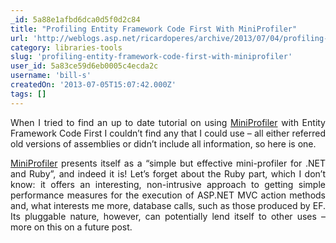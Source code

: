 ```yaml
---
_id: 5a88e1afbd6dca0d5f0d2c84
title: "Profiling Entity Framework Code First With MiniProfiler"
url: 'http://weblogs.asp.net/ricardoperes/archive/2013/07/04/profiling-entity-framework-code-first-with-miniprofiler.aspx'
category: libraries-tools
slug: 'profiling-entity-framework-code-first-with-miniprofiler'
user_id: 5a83ce59d6eb0005c4ecda2c
username: 'bill-s'
createdOn: '2013-07-05T15:07:42.000Z'
tags: []
---
```


<p align="justify">When I tried to find an up to date tutorial on using <a href="http://miniprofiler.com/" target="_blank">MiniProfiler</a> with Entity Framework Code First I couldn’t find any that I could use – all either referred old versions of assemblies or didn’t include all information, so here is one.</p>
<p align="justify"><a href="http://miniprofiler.com/" target="_blank">MiniProfiler</a> presents itself as a “simple but effective mini-profiler for .NET and Ruby”, and indeed it is! Let’s forget about the Ruby part, which I don’t know: it offers an interesting, non-intrusive approach to getting simple performance measures for the execution of ASP.NET MVC action methods and, what interests me more, database calls, such as those produced by EF. Its pluggable nature, however, can potentially lend itself to other uses – more on this on a future post.</p>
